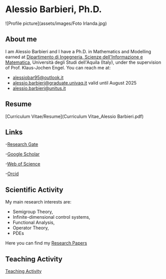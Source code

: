 # Alessio Barbieri, Ph.D.

![Profile picture](assets/images/Foto Irlanda.jpg)

## About me
I am Alessio Barbieri and I have a Ph.D. in Mathematics and Modelling earned at [Dipartimento di Ingegneria, Scienze dell'Informazione e Matematica](https://www.disim.univaq.it/), Università degli Studi dell'Aquila (Italy), under the supervision of Prof. Klaus-Jochen Engel. You can reach me at:
- [alessiobar95@outlook.it](mailto:alessiobar95@outlook.it)
- [alessio.barbieri@graduate.univaq.it](mailto:alessio.barbieri@graduate.univaq.it) valid until August 2025
- [alessio.barbieri@unitus.it](mailto:alessio.barbieri@unitus.it)

## Resume
[Curriculum Vitae/Resume](Curriculum Vitae_Alessio Barbieri.pdf)

## Links
-[Research Gate](https://www.researchgate.net/profile/Alessio-Barbieri-2?ev=hdr_xprf)

-[Google Scholar](https://scholar.google.com/citations?user=KN1wbBcAAAAJ&hl=it)

-[Web of Science](https://www.webofscience.com/wos/author/record/MHQ-0041-2025)

-[Orcid](https://orcid.org/my-orcid?orcid=0000-0003-3737-085X)

## Scientific Activity
My main research interests are:
- Semigroup Theory,
- Infinite-dimensional control systems,
- Functional Analysis,
- Operator Theory,
- PDEs

Here you can find my [Research Papers](papers.md)

## Teaching Activity

[Teaching Activity](teaching.md)
